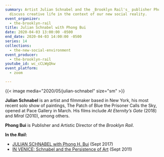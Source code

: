 ```yaml
---
summary: Artist Julian Schnabel and the _Brooklyn Rail's_ publisher Phong Bui
  discuss creative life in the context of our new social reality.
event_organizer:
  - the-brooklyn-rail
title: Julian Schnabel with Phong Bui
date: 2020-04-03 13:00:00 -0500
end_date: 2020-04-03 14:00:00 -0500
series: 14
collections:
  - the-new-social-environment
event_producer:
  - the-brooklyn-rail
youtube_id: wc_cCLWgQkw
event_platform:
  - zoom

---
```


{{< image media="2020/05/julian-schnabel" size="sm" >}}

**Julian Schnabel**  is an artist and filmmaker based in New York, his most recent solo show of paintings, The Patch of Blue the Prisoner Calls the Sky, opened at Pace Gallery in March. His films include  _At Eternity’s Gate_  (2018) and  _Miral_  (2010), among others.

**Phong Bui** is Publisher and Artistic Director of the *Brooklyn Rail*.

**In the _Rail_:**

-   [JULIAN SCHNABEL with Phong H. Bui](https://brooklynrail.org/2017/09/art/JULIAN-SCHNABEL-with-Phong-Bui)  (Sept 2017)
-   [IN VENICE: Schnabel and the Persistence of Art](https://brooklynrail.org/2011/09/artseen/in-venice-schnabel-and-the-persistence-of-art) (Sept 2011)
